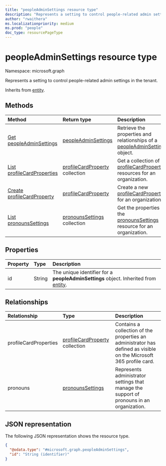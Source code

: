 ```yaml
---
title: "peopleAdminSettings resource type"
description: "Represents a setting to control people-related admin settings in the tenant."
author: "rwaithera"
ms.localizationpriority: medium
ms.prod: "people"
doc_type: resourcePageType
---
```


# peopleAdminSettings resource type

Namespace: microsoft.graph

Represents a setting to control people-related admin settings in the tenant.

Inherits from [entity](../resources/entity.md).

## Methods

|Method|Return type|Description|
|:---|:---|:---|
|[Get peopleAdminSettings](../api/peopleadminsettings-get.md) | [peopleAdminSettings](../resources/peopleadminsettings.md) | Retrieve the properties and relationships of a [peopleAdminSettings](../resources/peopleadminsettings.md) object. |
|[List profileCardProperties](../api/peopleadminsettings-list-profilecardproperties.md) | [profileCardProperty](profilecardproperty.md) collection | Get a collection of [profileCardProperty](../resources/profilecardproperty.md) resources for an organization. |
|[Create profileCardProperty](../api/peopleadminsettings-post-profilecardproperties.md) | [profileCardProperty](profilecardproperty.md) | Create a new [profileCardProperty](../resources/profilecardproperty.md) for an organization. |
|[List pronounsSettings](../api/peopleadminsettings-list-pronouns.md)|[pronounsSettings](../resources/pronounssettings.md) collection|Get the properties of the [pronounsSettings](../resources/pronounssettings.md) resource for an organization.|

## Properties

| Property | Type   | Description                                                                                     |
|:---------|:-------|:------------------------------------------------------------------------------------------------|
| id       | String | The unique identifier for a **peopleAdminSettings** object. Inherited from [entity](entity.md). |

## Relationships

|Relationship|Type|Description|
|:---|:---|:---|
|profileCardProperties|[profileCardProperty](profilecardproperty.md) collection| Contains a collection of the properties an administrator has defined as visible on the Microsoft 365 profile card.|
|pronouns|[pronounsSettings](../resources/pronounssettings.md)|Represents administrator settings that manage the support of pronouns in an organization.|

## JSON representation

The following JSON representation shows the resource type.

<!-- {
  "blockType": "resource",
  "keyProperty": "id",
  "@odata.type": "microsoft.graph.peopleAdminSettings",
  "baseType": "microsoft.graph.entity",
  "openType": false
}
-->
``` json
{
  "@odata.type": "#microsoft.graph.peopleAdminSettings",
  "id": "String (identifier)"
}
```
